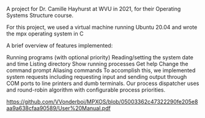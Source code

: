 A project for Dr. Camille Hayhurst at WVU in 2021, for their Operating Systems Structure course.

For this project, we used a virtual machine running Ubuntu 20.04 and wrote the mpx operating system in C

A brief overview of features implemented:

Running programs (with optional priority)
Reading/setting the system date and time
Listing directory
Show running processes
Get help
Change the command prompt
Aliasing commands
To accomplish this, we implemented system requests including requesting input and sending output through COM ports to line printers and dumb terminals. Our process dispatcher uses and round-robin algorithm with configurable process priorities.

https://github.com/VVonderboi/MPXOS/blob/05003362c47322290fe205e8aa9a638cfaa90589/User%20Manual.pdf
